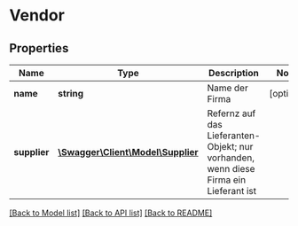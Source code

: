 # Vendor

## Properties
Name | Type | Description | Notes
------------ | ------------- | ------------- | -------------
**name** | **string** | Name der Firma | [optional] 
**supplier** | [**\Swagger\Client\Model\Supplier**](Supplier.md) | Refernz auf das Lieferanten-Objekt; nur vorhanden, wenn diese Firma ein Lieferant ist | 

[[Back to Model list]](../README.md#documentation-for-models) [[Back to API list]](../README.md#documentation-for-api-endpoints) [[Back to README]](../README.md)


